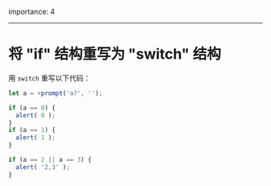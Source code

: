 importance: 4

---

# 将 "if" 结构重写为 "switch" 结构

用 `switch` 重写以下代码：

```js
let a = +prompt('a?', '');

if (a == 0) {
  alert( 0 );
}
if (a == 1) {
  alert( 1 );
}

if (a == 2 || a == 3) {
  alert( '2,3' );
}
```

